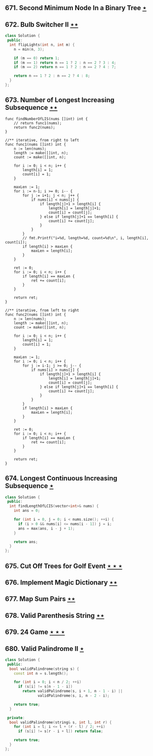 ## 671. Second Minimum Node In a Binary Tree [$\star$](https://leetcode.com/problems/second-minimum-node-in-a-binary-tree)

## 672. Bulb Switcher II [$\star\star$](https://leetcode.com/problems/bulb-switcher-ii)

```cpp
class Solution {
 public:
  int flipLights(int n, int m) {
    n = min(n, 3);

    if (m == 0) return 1;
    if (m == 1) return n == 1 ? 2 : n == 2 ? 3 : 4;
    if (m == 2) return n == 1 ? 2 : n == 2 ? 4 : 7;

    return n == 1 ? 2 : n == 2 ? 4 : 8;
  }
};
```

## 673. Number of Longest Increasing Subsequence [$\star\star$](https://leetcode.com/problems/number-of-longest-increasing-subsequence)

```golang
func findNumberOfLIS(nums []int) int {
	// return func1(nums);
	return func2(nums);
}

//** iterative, from right to left
func func1(nums []int) int {
	n := len(nums);
	length := make([]int, n);
	count := make([]int, n);

	for i := 0; i < n; i++ {
		length[i] = 1;
		count[i] = 1;
	}

	maxLen := 1;
	for i := n-1; i >= 0; i-- {
		for j := i+1; j < n; j++ {
			if nums[i] < nums[j] {
				if length[j]+1 > length[i] {
					length[i] = length[j]+1;
					count[i] = count[j];
				} else if length[j]+1 == length[i] {
					count[i] += count[j];
				}
			}
		}
		// fmt.Printf("i=%d, length=%d, count=%d\n", i, length[i], count[i]);
		if length[i] > maxLen {
			maxLen = length[i];
		}
	}

	ret := 0;
	for i := 0; i < n; i++ {
		if length[i] == maxLen {
			ret += count[i];
		}
	}

	return ret;
}

//** iterative, from left to right
func func2(nums []int) int {
	n := len(nums);
	length := make([]int, n);
	count := make([]int, n);

	for i := 0; i < n; i++ {
		length[i] = 1;
		count[i] = 1;
	}

	maxLen := 1;
	for i := 0; i < n; i++ {
		for j := i-1; j >= 0; j-- {
			if nums[i] > nums[j] {
				if length[j]+1 > length[i] {
					length[i] = length[j]+1;
					count[i] = count[j]; 
				} else if length[j]+1 == length[i] {
					count[i] += count[j];
				}
			}
		}
		if length[i] > maxLen {
			maxLen = length[i];
		}
	}

	ret := 0;
	for i := 0; i < n; i++ {
		if length[i] == maxLen {
			ret += count[i];
		}
	}

	return ret;
}
```

## 674. Longest Continuous Increasing Subsequence [$\star$](https://leetcode.com/problems/longest-continuous-increasing-subsequence)

```cpp
class Solution {
 public:
  int findLengthOfLCIS(vector<int>& nums) {
    int ans = 0;

    for (int i = 0, j = 0; i < nums.size(); ++i) {
      if (i > 0 && nums[i] <= nums[i - 1]) j = i;
      ans = max(ans, i - j + 1);
    }

    return ans;
  }
};
```

## 675. Cut Off Trees for Golf Event [$\star\star\star$](https://leetcode.com/problems/cut-off-trees-for-golf-event)

## 676. Implement Magic Dictionary [$\star\star$](https://leetcode.com/problems/implement-magic-dictionary)

## 677. Map Sum Pairs [$\star\star$](https://leetcode.com/problems/map-sum-pairs)

## 678. Valid Parenthesis String [$\star\star$](https://leetcode.com/problems/valid-parenthesis-string)

## 679. 24 Game [$\star\star\star$](https://leetcode.com/problems/24-game)

## 680. Valid Palindrome II [$\star$](https://leetcode.com/problems/valid-palindrome-ii)

```cpp
class Solution {
 public:
  bool validPalindrome(string s) {
    const int n = s.length();

    for (int i = 0; i < n / 2; ++i)
      if (s[i] != s[n - 1 - i])
        return validPalindrome(s, i + 1, n - 1 - i) ||
               validPalindrome(s, i, n - 2 - i);

    return true;
  }

 private:
  bool validPalindrome(string& s, int l, int r) {
    for (int i = l; i <= l + (r - l) / 2; ++i)
      if (s[i] != s[r - i + l]) return false;

    return true;
  }
};
```
